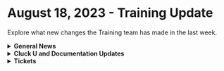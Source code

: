 # August 18, 2023 - Training Update

Explore what new changes the Training team has made in the last week.

<details>

<summary><strong>General News</strong></summary>

* Shout out to all the customers who gave education feedback this week! One highlight is more content on creating tasks using small sub-workflows to speed up automation building. More to come!
* [We've updated the times on our Rewst 104 \~ 106 training to give a 15-minute break between](https://calendly.com/cluck-u):
  * Mondays: Rewst 101 @ 12pm EST + Rewst 104 @ 1:15pm EST
  * Tuesdays: Rewst 102 @ 12pm EST + Rewst 105 @ 1:15pm EST
  * Wednesdays: Rewst 103 @ 12pm EST + Rewst 106 @ 1:15pm EST
  * Thursdays: ROC AMA @ 12pm EST
* Join us in our new [Cluck-U Discord channel](https://discord.com/channels/936789089703845988/1121465945295167588) if you have any questions, comments, or concerns!
* The [ROC Open Mic link has been added to the Open Mic page](../../roc-open-mics/) and included in the Navigation under "Additional Resources."

</details>

<details>

<summary><strong>Cluck U and Documentation Updates</strong></summary>

**Cluck University**

* Added the [Rewst 106 video](broken-reference).
* Added Resource and Documentation links to [Rewst 102 \~ 106 pages](broken-reference).
* Updated steps on [Rewst 104 page](broken-reference) based on feedback.

**Documentation**

* [Open Mic - August 11th Video and Page Added](../../roc-open-mics/roc-open-mics-north-america/2023-roc-open-mics/august-11th-2023-if-you-smell-what-the-roc-is-cooking.md)
* Created a [Microsoft Azure Actions Page](../../../documentation/configuration/integrations/integration-guides/cloud/microsoft-cloud-integration-bundle/microsoft-azure/azure-actions.md) and [Enhanced Setup instructions](../../../documentation/configuration/integrations/integration-guides/cloud/microsoft-cloud-integration-bundle/microsoft-azure/microsoft-azure-integration-setup.md).
* Added a new consolidated [Microsoft CSP Integration Setup page](../../../documentation/configuration/integrations/integration-guides/cloud/microsoft-cloud-integration-bundle/microsoft-csp/microsoft-csp-integration-setup.md).
* Consolidated the [Microsoft Graph integration setup page](../../../documentation/configuration/integrations/integration-guides/cloud/microsoft-cloud-integration-bundle/microsoft-graph/microsoft-graph-integration-setup.md), added an [Actions page](../../../documentation/configuration/integrations/integration-guides/cloud/microsoft-cloud-integration-bundle/microsoft-graph/graph-actions.md), and enhanced the [Graph Subscriptions page](../../../documentation/configuration/integrations/integration-guides/cloud/microsoft-cloud-integration-bundle/microsoft-graph/microsoft-graph-subscriptions.md).
* Completely reworked the [Best Practices for Microsoft Integrations](../../../documentation/configuration/integrations/integration-guides/cloud/microsoft-cloud-integration-bundle/authorization-best-practices.md) and [Common Issues with Microsoft Integrations pages](../../../documentation/configuration/integrations/integration-guides/cloud/microsoft-cloud-integration-bundle/common-issues-with-microsoft-bundle/).
* Updated the [Auvik Integration setup page](../../../documentation/configuration/integrations/integration-guides/networking-integrations/auvik-integration-setup.md) and added a [Actions & Endpoints](broken-reference) page.
* Updates and Fixes
  * Updated the top and left navigation for clarity + updated some text on the front page.
  * Updated the Rewst Powershell xml download link on the [Kaseya VSA Integration setup page](../../../documentation/configuration/integrations/integration-guides/rmm/kaseya-vsa/).
  * Updated [ConnectWise Manage Integration Setup](../../../documentation/configuration/integrations/integration-guides/psa/connectwise-integration-setup.md) and [Pod Configuration](broken-reference) pages.
  * Update the[ Rewst Script Run file on the Datto RMM Integration Setup page](../../../documentation/configuration/integrations/integration-guides/rmm/datto-rmm-integration-setup.md).
  * Added Auth Server Hostname information in the [Halo PSA Integration setup page](../../../documentation/configuration/integrations/integration-guides/psa/halo-integration-setup.md).
  * Updated the [Organization Variables](../../../documentation/configuration/organization-variables.md) list.
  * Various spelling issues were fixed [SonicWall Integration Page](../../../documentation/configuration/integrations/integration-guides/security/sonicwall-integration-setup.md).
  * Updated [Jinja Filters page](../../../documentation/jinja/list-of-jinja-filters.md).

</details>

<details>

<summary><strong>Tickets</strong></summary>

With the ROC now using Halo for their ticketing system, this is when you should find a ticket created for you!

* [ ] A discussion with a ROC engineer that doesn't result in a fix on first discussion
* [ ] If you have a call to troubleshoot, create workflows or other ROC work
* [ ] For all onboarding or expansion work
* [ ] If a call results in a new workflow idea or request

If you'd like to manually create a ticket yourself, review the "Rewst Support" section at the bottom of this page.

</details>
